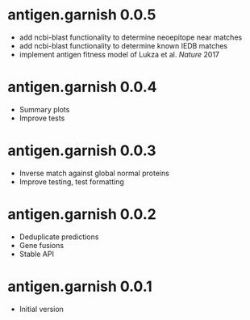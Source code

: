 # antigen.garnish 0.0.5

* add ncbi-blast functionality to determine neoepitope near matches
* add ncbi-blast functionality to determine known IEDB matches
* implement antigen fitness model of Lukza et al. *Nature* 2017


# antigen.garnish 0.0.4

* Summary plots
* Improve tests

# antigen.garnish 0.0.3

* Inverse match against global normal proteins
* Improve testing, test formatting

# antigen.garnish 0.0.2

* Deduplicate predictions
* Gene fusions
* Stable API

# antigen.garnish 0.0.1

* Initial version

